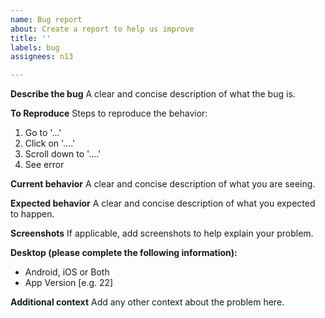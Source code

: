 ```yaml
---
name: Bug report
about: Create a report to help us improve
title: ''
labels: bug
assignees: n13

---
```


**Describe the bug**
A clear and concise description of what the bug is.

**To Reproduce**
Steps to reproduce the behavior:
1. Go to '...'
2. Click on '....'
3. Scroll down to '....'
4. See error

**Current behavior**
A clear and concise description of what you are seeing.

**Expected behavior**
A clear and concise description of what you expected to happen.

**Screenshots**
If applicable, add screenshots to help explain your problem.

**Desktop (please complete the following information):**
 - Android, iOS or Both
 - App Version [e.g. 22]

**Additional context**
Add any other context about the problem here.
